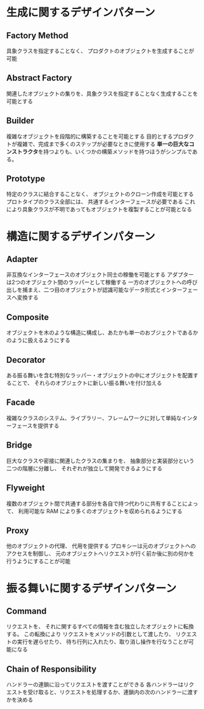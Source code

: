 # 生成に関するデザインパターン
## Factory Method
具象クラスを指定することなく、 プロダクトのオブジェクトを生成することが可能

## Abstract Factory
関連したオブジェクトの集りを、具象クラスを指定することなく生成することを可能とする

## Builder
複雑なオブジェクトを段階的に構築することを可能とする
目的とするプロダクトが複雑で、完成まで多くのステップが必要なときに使用する
**単一の巨大なコンストラクタ**を持つよりも、いくつかの構築メソッドを持つほうがシンプルである。

## Prototype
特定のクラスに結合することなく、 オブジェクトのクローン作成を可能とする
プロトタイプのクラス全部には、 共通するインターフェースが必要である
これにより具象クラスが不明であってもオブジェクトを複製することが可能となる

# 構造に関するデザインパターン
## Adapter
非互換なインターフェースのオブジェクト同士の稼働を可能とする
アダプターは2つのオブジェクト間のラッパーとして稼働する
一方のオブジェクトへの呼び出しを捕まえ、二つ目のオブジェクトが認識可能なデータ形式とインターフェースへ変換する

## Composite
オブジェクトを木のような構造に構成し、あたかも単一のおブジェクトであるかのように扱えるようにする

## Decorator
ある振る舞いを含む特別なラッパー・オブジェクトの中にオブジェクトを配置することで、 それらのオブジェクトに新しい振る舞いを付け加える

## Facade
複雑なクラスのシステム、ライブラリー、フレームワークに対して単純なインターフェースを提供する

## Bridge
巨大なクラスや密接に関連したクラスの集まりを、 抽象部分と実装部分という
二つの階層に分離し、 それぞれが独立して開発できるようにする

## Flyweight
複数のオブジェクト間で共通する部分を各自で持つ代わりに共有することによって、
利用可能な RAM により多くのオブジェクトを収められるようにする

## Proxy
他のオブジェクトの代理、 代用を提供する
プロキシーは元のオブジェクトへのアクセスを制御し、
元のオブジェクトへリクエストが行く前か後に別の何かを行うようにすることが可能

# 振る舞いに関するデザインパターン
## Command
リクエストを、 それに関するすべての情報を含む独立したオブジェクトに転換する。
この転換により
リクエストをメソッドの引数として渡したり、
リクエストの実行を遅らせたり、
待ち行列に入れたり、取り消し操作を行なうことが可能になる

## Chain of Responsibility
ハンドラーの連鎖に沿ってリクエストを渡すことができる
各ハンドラーはリクエストを受け取ると、リクエストを処理するか、連鎖内の次のハンドラーに渡すかを決める